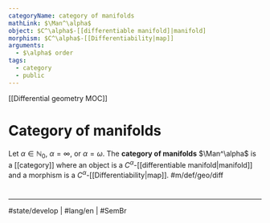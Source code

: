 ```yaml
---
categoryName: category of manifolds
mathLink: $\Man^\alpha$
object: $C^\alpha$-[[differentiable manifold]|manifold]
morphism: $C^\alpha$-[[Differentiability|map]]
arguments:
  - $\alpha$ order
tags:
  - category
  - public
---
```

[[Differential geometry MOC]]
# Category of manifolds

Let $\alpha \in \mathbb{N}_{0}$, $\alpha = \infty$, or $\alpha=\omega$.
The **category of manifolds** $\Man^\alpha$ is a [[category]] where
an object is a $C^\alpha$-[[differentiable manifold|manifold]]
and a morphism is a $C^\alpha$-[[Differentiability|map]]. #m/def/geo/diff 


#
---
#state/develop | #lang/en | #SemBr
